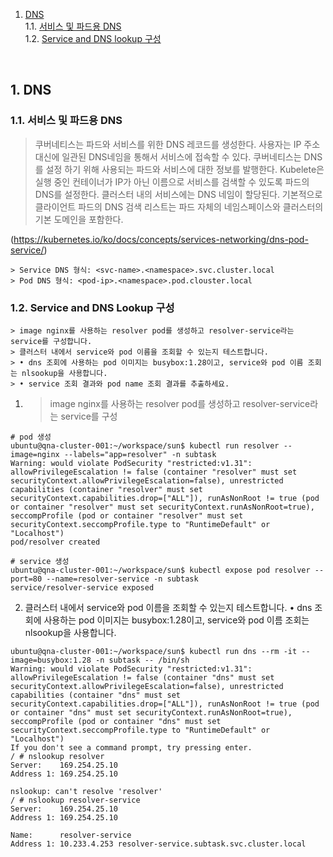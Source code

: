 1. [DNS](#1)<br>
  1.1. [서비스 및 파드용 DNS](#1.1)<br>
  1.2. [Service and DNS lookup 구성](#1.2)<br>

<br>

## <div id='1'> 1. DNS

### <div id='1.1'> 1.1. 서비스 및 파드용 DNS

> 쿠버네티스는 파드와 서비스를 위한 DNS 레코드를 생성한다. 사용자는 IP 주소 대신에 일관된 DNS네임을 통해서 서비스에 접속할 수 있다.
> 쿠버네티스는 DNS를 설정 하기 위해 사용되는 파드와 서비스에 대한 정보를 발행한다. Kubelete은 실행 중인 컨테이너가 IP가 아닌 이름으로 서비스를 검색할 수 있도록 파드의 DNS를 설정한다.
> 클러스터 내의 서비스에는 DNS 네임이 할당된다. 기본적으로 클라이언트 파드의 DNS 검색 리스트는 파드 자체의 네임스페이스와 클러스터의 기본 도메인을 포함한다.

(https://kubernetes.io/ko/docs/concepts/services-networking/dns-pod-service/)

```
> Service DNS 형식: <svc-name>.<namespace>.svc.cluster.local
> Pod DNS 형식: <pod-ip>.<namespace>.pod.clouster.local
```

### <div id='1.2'> 1.2. Service and DNS Lookup 구성

```
> image nginx를 사용하는 resolver pod를 생성하고 resolver-service라는 service를 구성합니다.
> 클러스터 내에서 service와 pod 이름을 조회할 수 있는지 테스트합니다.
> • dns 조회에 사용하는 pod 이미지는 busybox:1.28이고, service와 pod 이름 조회는 nlsookup을 사용합니다.
> • service 조회 결과와 pod name 조회 결과를 추출하세요.
```

1. > image nginx를 사용하는 resolver pod를 생성하고 resolver-service라는 service를 구성
```
# pod 생성
ubuntu@qna-cluster-001:~/workspace/sun$ kubectl run resolver --image=nginx --labels="app=resolver" -n subtask
Warning: would violate PodSecurity "restricted:v1.31": allowPrivilegeEscalation != false (container "resolver" must set securityContext.allowPrivilegeEscalation=false), unrestricted capabilities (container "resolver" must set securityContext.capabilities.drop=["ALL"]), runAsNonRoot != true (pod or container "resolver" must set securityContext.runAsNonRoot=true), seccompProfile (pod or container "resolver" must set securityContext.seccompProfile.type to "RuntimeDefault" or "Localhost")
pod/resolver created

# service 생성
ubuntu@qna-cluster-001:~/workspace/sun$ kubectl expose pod resolver --port=80 --name=resolver-service -n subtask
service/resolver-service exposed
```

2. 클러스터 내에서 service와 pod 이름을 조회할 수 있는지 테스트합니다.
• dns 조회에 사용하는 pod 이미지는 busybox:1.28이고, service와 pod 이름 조회는 nlsookup을 사용합니다.
```
ubuntu@qna-cluster-001:~/workspace/sun$ kubectl run dns --rm -it --image=busybox:1.28 -n subtask -- /bin/sh 
Warning: would violate PodSecurity "restricted:v1.31": allowPrivilegeEscalation != false (container "dns" must set securityContext.allowPrivilegeEscalation=false), unrestricted capabilities (container "dns" must set securityContext.capabilities.drop=["ALL"]), runAsNonRoot != true (pod or container "dns" must set securityContext.runAsNonRoot=true), seccompProfile (pod or container "dns" must set securityContext.seccompProfile.type to "RuntimeDefault" or "Localhost")
If you don't see a command prompt, try pressing enter.
/ # nslookup resolver
Server:    169.254.25.10
Address 1: 169.254.25.10

nslookup: can't resolve 'resolver'
/ # nslookup resolver-service
Server:    169.254.25.10
Address 1: 169.254.25.10

Name:      resolver-service
Address 1: 10.233.4.253 resolver-service.subtask.svc.cluster.local
```


